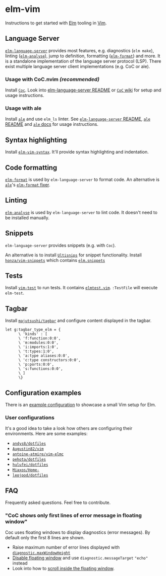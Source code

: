 # elm-vim

Instructions to get started with [Elm](https://elm-lang.org) tooling in [Vim](https://www.vim.org).

## Language Server

[`elm-language-server`](https://github.com/elm-tooling/elm-language-server) provides most features, e.g. diagnostics (`elm make`), linting ([`elm-analyse`](https://github.com/stil4m/elm-analyse)), jump to definition, formatting ([`elm-format`](https://github.com/avh4/elm-format)) and more. It is a standalone implementation of the language server protocol (LSP). There exist multiple language server client implementations (e.g. CoC or ale).

### Usage with CoC.nvim _(recommended)_

Install [`Coc`](https://github.com/neoclide/coc.nvim). Look into [elm-language-server README](https://github.com/elm-tooling/elm-language-server#cocnvim) or [`CoC` wiki](https://github.com/neoclide/coc.nvim/wiki/Language-servers#elm) for setup and usage instructions.

### Usage with ale

Install [`ale`](https://github.com/dense-analysis/ale) and use `elm_ls` linter. See [`elm-language-server` README](https://github.com/elm-tooling/elm-language-server#ale), [`ale` README](https://github.com/dense-analysis/ale#usage) and [`ale` docs](https://github.com/dense-analysis/ale/blob/master/doc/ale-elm.txt) for usage instructions.

## Syntax highlighting

Install [`elm-vim-syntax`](https://github.com/andys8/vim-elm-syntax). It'll provide syntax highlighting and indentation.

## Code formatting

[`elm-format`](https://github.com/avh4/elm-format) is used by `elm-language-server` to format code. An alternative is [`ale`](https://github.com/dense-analysis/ale)'s [`elm-format` fixer](https://github.com/w0rp/ale/blob/8768a309b8ef1c2e819dcb6f4630f73acab59792/doc/ale-elm.txt#L6-L29).

## Linting

[`elm-analyse`](https://github.com/avh4/elm-format) is used by `elm-language-server` to lint code. It doesn't need to be installed manually.

## Snippets

`elm-language-server` provides snippets (e.g. with `Coc`).

An alternative is to install [`Ultisnips`](https://github.com/SirVer/ultisnips) for snippet functionality. Install [`honza/vim-snippets`](https://github.com/honza/vim-snippets) which contains [`elm.snippets`](https://github.com/honza/vim-snippets/blob/master/snippets/elm.snippets)

## Tests

Install [`vim-test`](https://github.com/janko/vim-test) to run tests. It contains [`elmtest.vim`](https://github.com/janko/vim-test/blob/master/autoload/test/elm/elmtest.vim). `:TestFile` will execute `elm-test`.

## Tagbar

Install [`majutsushi/tagbar`](https://github.com/majutsushi/tagbar) and configure content displayed in the tagbar.

```vim
let g:tagbar_type_elm = {
      \ 'kinds' : [
      \ 'f:function:0:0',
      \ 'm:modules:0:0',
      \ 'i:imports:1:0',
      \ 't:types:1:0',
      \ 'a:type aliases:0:0',
      \ 'c:type constructors:0:0',
      \ 'p:ports:0:0',
      \ 's:functions:0:0',
      \ ]
      \}
```

## Configuration examples

There is an [example configuration](./vim-config-example/README.md) to showcase a small Vim setup for Elm.

### User configurations

It's a good idea to take a look how others are configuring their environments. Here are some examples:

- [`andys8/dotfiles`](https://github.com/andys8/dotfiles)
- [`Augustin82/vim`](https://github.com/Augustin82/vim)
- [`antoine-atmire/vim-elmc`](https://github.com/antoine-atmire/vim-elmc)
- [`pehota/dotfiles`](https://github.com/pehota/dotfiles/blob/vim-elm/vimrc)
- [`hulufei/dotfiles`](https://github.com/hulufei/dotfiles)
- [`Miaxos/Home-`](https://github.com/Miaxos/Home-/blob/master/.vimrc)
- [`leojpod/dotfiles`](https://github.com/leojpod/dotfiles)

## FAQ

Frequently asked questions. Feel free to contribute.

### "CoC shows only first lines of error message in floating window"

Coc uses floating windows to display diagnostics (error messages). By default only the first 8 lines are shown.

- Raise maximum number of error lines displayed with [`diagnostic.maxWindowHeight`](https://github.com/neoclide/coc.nvim/blob/2bd1385d9d443948d06d5bce82cadfdac185fcc1/doc/coc.txt#L379)
- [Disable floating window](https://github.com/neoclide/coc.nvim/wiki/F.A.Q#how-could-i-disable-floating-window) and use `diagnostic.messageTarget` `"echo"` instead
- Look into how to [scroll inside the floating window](https://github.com/elm-tooling/elm-vim/issues/3).
